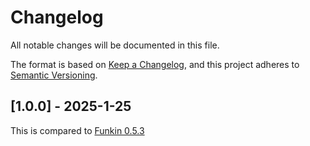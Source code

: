 # Changelog
All notable changes will be documented in this file.

The format is based on [Keep a Changelog](https://keepachangelog.com/en/1.0.0/),
and this project adheres to [Semantic Versioning](https://semver.org/spec/v2.0.0.html).

## [1.0.0] - 2025-1-25
This is compared to [Funkin 0.5.3](https://github.com/FunkinCrew/Funkin/blob/main/CHANGELOG.md#053---2024-10-18)
